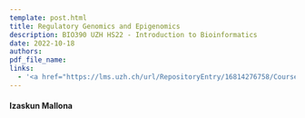 ```yaml
---
template: post.html
title: Regulatory Genomics and Epigenomics
description: BIO390 UZH HS22 - Introduction to Bioinformatics
date: 2022-10-18
authors:
pdf_file_name: 
links:
  - '<a href="https://lms.uzh.ch/url/RepositoryEntry/16814276758/CourseNode/85421310449426/path%3D~~2020%2D11%5F03%5F%5F%5FIzaskun%2DMallona%5F%5FRegulatory%2DGenomics%5F%5FUZH%2DBIO390%2DHS20%2Dlecture%2D08%2Epdf/0">[2020 Lecture Slides]</a> (in OLAT)'
---
```


#### Izaskun Mallona
